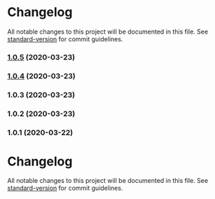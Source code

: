 # Changelog

All notable changes to this project will be documented in this file. See [standard-version](https://github.com/conventional-changelog/standard-version) for commit guidelines.

### [1.0.5](https://github.com/TinkoffCreditSystems/angular-library-starter/compare/v1.0.4...v1.0.5) (2020-03-23)

### [1.0.4](https://github.com/TinkoffCreditSystems/angular-library-starter/compare/v1.0.3...v1.0.4) (2020-03-23)

### 1.0.3 (2020-03-23)

### 1.0.2 (2020-03-23)

### 1.0.1 (2020-03-22)

# Changelog

All notable changes to this project will be documented in this file. See [standard-version](https://github.com/conventional-changelog/standard-version) for commit guidelines.
